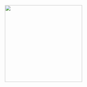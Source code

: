 <p align="center" style="margin-top:50px">
  <img src="https://github.com/aasumitro/ExampleFragmentDialog /blob/master/assets/fragment.gif" width="250">
</p>
